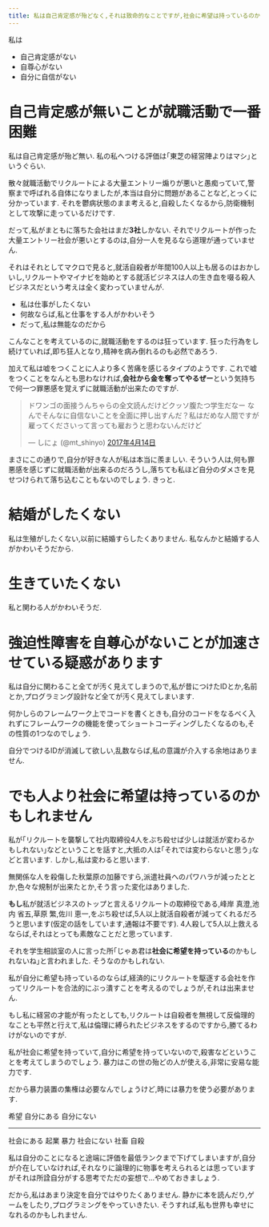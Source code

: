 ```yaml
---
title: 私は自己肯定感が殆どなく,それは致命的なことですが,社会に希望は持っているのかもしれない
---
```


私は

* 自己肯定感がない
* 自尊心がない
* 自分に自信がない

# 自己肯定感が無いことが就職活動で一番困難

私は自己肯定感が殆ど無い.
私の私へつける評価は｢東芝の経営陣よりはマシ｣というぐらい.

散々就職活動でリクルートによる大量エントリー煽りが悪いと愚痴っていて,警察まで呼ばれる自体になりましたが,本当は自分に問題があることなど,とっくに分かっています.
それを鬱病状態のまま考えると,自殺したくなるから,防衛機制として攻撃に走っているだけです.

だって,私がまともに落ちた会社はまだ**3社**しかない.
それでリクルートが作った大量エントリー社会が悪いとするのは,自分一人を見るなら道理が通っていません.

それはそれとしてマクロで見ると,就活自殺者が年間100人以上も居るのはおかしいし,リクルートやマイナビを始めとする就活ビジネスは人の生き血を啜る殺人ビジネスだという考えは全く変わっていませんが.

* 私は仕事がしたくない
* 何故ならば,私と仕事をする人がかわいそう
* だって,私は無能なのだから

こんなことを考えているのに,就職活動をするのは狂っています.
狂った行為をし続けていれば,即ち狂人となり,精神を病み倒れるのも必然であろう.

加えて私は嘘をつくことに人より多く苦痛を感じるタイプのようです.
これで嘘をつくことをなんとも思わなければ,**会社から金を奪ってやるぜー**という気持ちで何一つ罪悪感を覚えずに就職活動が出来たのですが.

<blockquote class="twitter-tweet" data-lang="ja"><p lang="ja" dir="ltr">ドワンゴの面接うんちゃらの全文読んだけどクッソ腹たつ学生だなー なんでそんなに自信ないことを全面に押し出すんだ？私はだめな人間ですが雇ってくださいって言っても雇おうと思わないんだけど</p>&mdash; しにょ (@mt_shinyo) <a href="https://twitter.com/mt_shinyo/status/852892993992351745">2017年4月14日</a></blockquote>

まさにこの通りで,自分が好きな人が私は本当に羨ましい.
そういう人は,何も罪悪感を感じずに就職活動が出来るのだろうし,落ちても私ほど自分のダメさを見せつけられて落ち込むこともないのでしょう.
きっと.

# 結婚がしたくない

私は生殖がしたくない,以前に結婚すらしたくありません.
私なんかと結婚する人がかわいそうだから.

# 生きていたくない

私と関わる人がかわいそうだ.

# 強迫性障害を自尊心がないことが加速させている疑惑があります

私は自分に関わること全てが汚く見えてしまうので,私が昔につけたIDとか,名前とか,プログラミング設計など全てが汚く見えてしまいます.

何かしらのフレームワーク上でコードを書くときも,自分のコードをなるべく入れずにフレームワークの機能を使ってショートコーディングしたくなるのも,その性質の1つなのでしょう.

自分でつけるIDが消滅して欲しい,乱数ならば,私の意識が介入する余地はありません.

# でも人より社会に希望は持っているのかもしれません

私が｢リクルートを襲撃して社内取締役4人をぶち殺せば少しは就活が変わるかもしれない｣などということを話すと,大抵の人は｢それでは変わらないと思う｣などと言います.
しかし,私は変わると思います.

無関係な人を殺傷した秋葉原の加藤ですら,派遣社員へのパワハラが減ったととか,色々な規制が出来たとか,そう言った変化はありました.

**もし**私が就活ビジネスのトップと言えるリクルートの取締役である,峰岸 真澄,池内 省五,草原 繁,佐川 恵一,をぶち殺せば,5人以上就活自殺者が減ってくれるだろうと思います(仮定の話をしています,通報は不要です).
4人殺して5人以上救えるならば,それはとっても素敵なことだと思っています.

それを学生相談室の人に言った所｢じゃあ君は**社会に希望を持っている**のかもしれないね｣と言われました.
そうなのかもしれない.

私が自分に希望も持っているのならば,経済的にリクルートを駆逐する会社を作ってリクルートを合法的にぶっ潰すことを考えるのでしょうが,それは出来ません.

もし私に経営の才能が有ったとしても,リクルートは自殺者を無視して反倫理的なことも平然と行えて,私は倫理に縛られたビジネスをするのですから,勝てるわけがないのですが.

私が社会に希望を持っていて,自分に希望を持っていないので,殺害などということを考えてしまうのでしょう.
暴力はこの世の殆どの人が使える,非常に安易な能力です.

だから暴力装置の集権は必要なんでしょうけど,時には暴力を使う必要があります.

希望       自分にある 自分にない
----       ---------- ----------
社会にある 起業       暴力
社会にない 社畜       自殺

私は自分のことになると途端に評価を最低ランクまで下げてしまいますが,自分が介在していなければ,それなりに論理的に物事を考えられるとは思っていますがそれは所詮自分がする思考でただの妄想で…やめておきましょう.

だから,私はあまり決定を自分ではやりたくありません.
静かに本を読んだり,ゲームをしたり,プログラミングをやっていきたい.
そうすれば,私も世界も幸せになれるのかもしれません.
